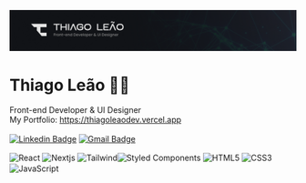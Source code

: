 [![Header](assets/Github.png)](https://thiagoleaodev.vercel.app)
# Thiago Leão ✌🏻
Front-end Developer & UI Designer
<br/>
My Portfolio: https://thiagoleaodev.vercel.app
<br/>
<br/>
[![Linkedin Badge](https://img.shields.io/badge/-Thiago%20Leão-2E2D2E?style=for-the-badge&labelColor=000000&logo=linkedin&logoColor=79FE96&link=https://www.linkedin.com/in/thiagoleaodev/)](https://www.linkedin.com/in/thiagoleaodev/) [![Gmail Badge](https://img.shields.io/badge/-thiagoleao.dev@gmail.com-2E2D2E?style=for-the-badge&labelColor=000000&logo=gmail&logoColor=79FE96&link=mailto:thiagoleao.dev@gmail.com)](mailto:thiagoleao.dev@gmail.com)

<img align="center" alt="React" src="https://img.shields.io/badge/-React-151515?style=flat-square&labelColor=000000&logo=react&logoColor=79FE96" /> <img align="center" alt="Nextjs" src="https://img.shields.io/badge/Next%20js-151515?style=flat-square&labelColor=000000&logo=nextdotjs&logoColor=79FE96" /> <img align="center" alt="Tailwind" src="https://img.shields.io/badge/Tailwind_CSS-151515?style=flat-square&labelColor=000000&logo=tailwind-css&logoColor=79FE96" /><img align="center" alt="Styled Components" src="https://img.shields.io/badge/-Styled%20Components-151515?style=flat-square&labelColor=000000&logo=styled-components&logoColor=79FE96" /> <img align="center" alt="HTML5" src="https://img.shields.io/badge/-HTML5-151515?style=flat-square&labelColor=000000&logo=HTML5&logoColor=79FE96" /> <img align="center" alt="CSS3" src="https://img.shields.io/badge/-CSS3-151515?style=flat-square&labelColor=000000&logo=css3&logoColor=79FE96" /> <img align="center" alt="JavaScript" src="https://img.shields.io/badge/-JavaScript-151515?style=flat-square&labelColor=000000&logo=javascript&logoColor=79FE96" />
